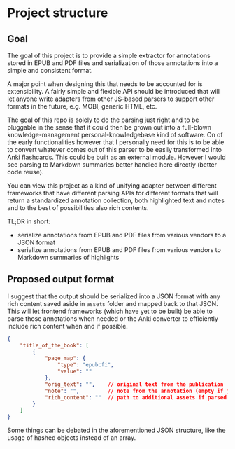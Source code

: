 # Project structure

## Goal

The goal of this project is to provide a simple extractor for annotations stored in EPUB and PDF files and serialization of those annotations into a simple and consistent format.

A major point when designing this that needs to be accounted for is extensibility. A fairly simple and flexible API should be introduced that will let anyone write adapters from other JS-based parsers to support other formats in the future, e.g. MOBI, generic HTML, etc.

The goal of this repo is solely to do the parsing just right and to be pluggable in the sense that it could then be grown out into a full-blown knowledge-management personal-knowledgebase kind of software. On of the early functionalities however that I personally need for this is to be able to convert whatever comes out of this parser to be easily transformed into Anki flashcards. This could be built as an external module. However I would see parsing to Markdown summaries better handled here directly (better code reuse).

You can view this project as a kind of unifying adapter between different frameworks that have different parsing APIs for different formats that will return a standardized annotation collection, both highlighted text and notes and to the best of possibilities also rich contents.

TL;DR in short:

* serialize annotations from EPUB and PDF files from various vendors to a JSON format
* serialize annotations from EPUB and PDF files from various vendors to Markdown summaries of highlights

## Proposed output format

I suggest that the output should be serialized into a JSON format with any rich content saved aside in `assets` folder and mapped back to that JSON. This will let frontend frameworks (which have yet to be built) be able to parse those annotations when needed or the Anki converter to efficiently include rich content when and if possible.

```json
{
    "title_of_the_book": [
        {
            "page_map": {
                "type": "epubcfi",
                "value": ""
            },
            "orig_text": "",    // original text from the publication
            "note": "",         // note from the annotation (empty if just highlight)
            "rich_content": ""  // path to additional assets if parsed
        }
    ]
}
```

Some things can be debated in the aforementioned JSON structure, like the usage of hashed objects instead of an array.